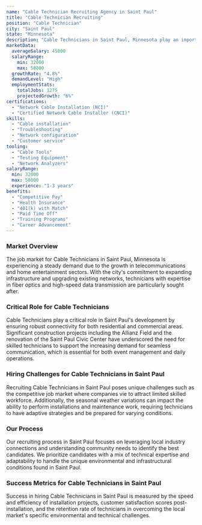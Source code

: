 ```yaml
---
name: "Cable Technician Recruiting Agency in Saint Paul"
title: "Cable Technician Recruiting"
position: "Cable Technician"
city: "Saint Paul"
state: "Minnesota"
description: "Cable Technicians in Saint Paul, Minnesota play an important role in setting up and maintaining cable systems, troubleshooting issues, and providing customer service."
marketData:
  averageSalary: 45000
  salaryRange:
    min: 32000
    max: 58000
  growthRate: "4.8%"
  demandLevel: "High"
  employmentStats:
    totalJobs: 1275
    projectedGrowth: "6%"
certifications:
  - "Network Cable Installation (NCI)"
  - "Certified Network Cable Installer (CNCI)"
skills:
  - "Cable installation"
  - "Troubleshooting"
  - "Network configuration"
  - "Customer service"
tooling:
  - "Cable Tools"
  - "Testing Equipment"
  - "Network Analyzers"
salaryRange:
  min: 32000
  max: 58000
  experience: "1-3 years"
benefits:
  - "Competitive Pay"
  - "Health Insurance"
  - "401(k) with Match"
  - "Paid Time Off"
  - "Training Programs"
  - "Career Advancement"
---
```


### Market Overview
The job market for Cable Technicians in Saint Paul, Minnesota is experiencing a steady demand due to the growth in telecommunications and home entertainment sectors. With the city's commitment to expanding infrastructure and upgrading existing networks, technicians with expertise in fiber optics and high-speed data transmission are particularly sought after.

### Critical Role for Cable Technicians
Cable Technicians play a critical role in Saint Paul's development by ensuring robust connectivity for both residential and commercial areas. Significant construction projects including the Allianz Field and the renovation of the Saint Paul Civic Center have underscored the need for skilled technicians to support the increasing demand for seamless communication, which is essential for both event management and daily operations.

### Hiring Challenges for Cable Technicians in Saint Paul
Recruiting Cable Technicians in Saint Paul poses unique challenges such as the competitive job market where companies vie to attract limited skilled workforce. Additionally, the seasonal weather variations can impact the ability to perform installations and maintenance work, requiring technicians to have adaptive strategies and be prepared for varying conditions.

### Our Process
Our recruiting process in Saint Paul focuses on leveraging local industry connections and understanding community needs to identify the best candidates. We prioritize candidates with a mix of technical expertise and adaptability to handle the unique environmental and infrastructural conditions found in Saint Paul.

### Success Metrics for Cable Technicians in Saint Paul
Success in hiring Cable Technicians in Saint Paul is measured by the speed and efficiency of installation projects, customer satisfaction scores post-installation, and the retention rate of technicians in overcoming the local market's specific environmental and technical challenges.